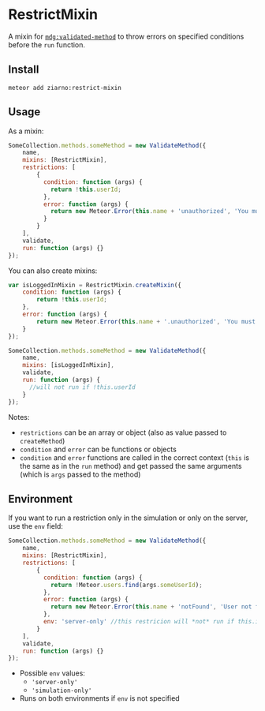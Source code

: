 RestrictMixin
=============

A mixin for [`mdg:validated-method`](https://github.com/meteor/validated-method) to throw errors on specified conditions before the `run` function.

Install
-------

`meteor add ziarno:restrict-mixin`

Usage
-----

As a mixin:
```js
SomeCollection.methods.someMethod = new ValidateMethod({
    name,
    mixins: [RestrictMixin],
    restrictions: [
        {
          condition: function (args) {
            return !this.userId;
          },
          error: function (args) {
            return new Meteor.Error(this.name + 'unauthorized', 'You must be logged in');
          }
        }
    ],
    validate,
    run: function (args) {}
});
```

You can also create mixins:

```js
var isLoggedInMixin = RestrictMixin.createMixin({
    condition: function (args) {
        return !this.userId;
    },
    error: function (args) {
        return new Meteor.Error(this.name + '.unauthorized', 'You must be logged in');
    }
});

SomeCollection.methods.someMethod = new ValidateMethod({
    name,
    mixins: [isLoggedInMixin],
    validate,
    run: function (args) {
      //will not run if !this.userId
    }
});
```

Notes:
- `restrictions` can be an array or object (also as value passed to `createMethod`)
- `condition` and `error` can be functions or objects
- `condition` and `error` functions are called in the correct context (`this` is the same as in the `run` method) and get passed the same arguments (which is `args` passed to the method)

Environment
-----------

If you want to run a restriction only in the simulation or only on the server, use the `env` field:


```js
SomeCollection.methods.someMethod = new ValidateMethod({
    name,
    mixins: [RestrictMixin],
    restrictions: [
        {
          condition: function (args) {
            return !Meteor.users.find(args.someUserId);
          },
          error: function (args) {
            return new Meteor.Error(this.name + 'notFound', 'User not found');
          },
          env: 'server-only' //this restricion will *not* run if this.isSimulation
        }
    ],
    validate,
    run: function (args) {}
});
```

- Possible `env` values:
    - `'server-only'`
    - `'simulation-only'`
- Runs on both environments if `env` is not specified
